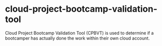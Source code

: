 # cloud-project-bootcamp-validation-tool
Cloud Project Bootcamp Validation Tool (CPBVT) is used to determine if a bootcamper has actually done the work within their own cloud account.
